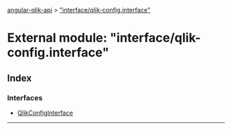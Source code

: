 [angular-qlik-api](../README.md) > ["interface/qlik-config.interface"](../modules/_interface_qlik_config_interface_.md)

# External module: "interface/qlik-config.interface"

## Index

### Interfaces

* [QlikConfigInterface](../interfaces/_interface_qlik_config_interface_.qlikconfiginterface.md)

---

